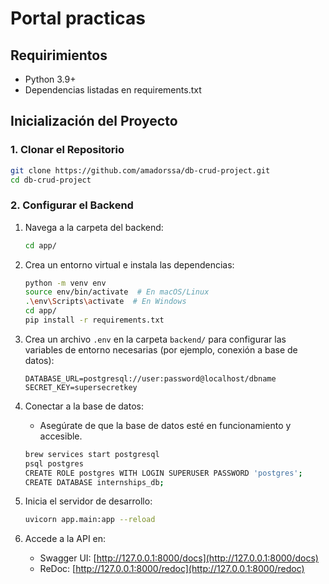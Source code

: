 # Portal practicas

## Requirimientos
- Python 3.9+
- Dependencias listadas en requirements.txt

## Inicialización del Proyecto

### 1. Clonar el Repositorio

```bash
git clone https://github.com/amadorssa/db-crud-project.git
cd db-crud-project
```

### 2. Configurar el Backend

1. Navega a la carpeta del backend:
   ```bash
   cd app/
   ```

2. Crea un entorno virtual e instala las dependencias:
   ```bash
   python -m venv env
   source env/bin/activate  # En macOS/Linux
   .\env\Scripts\activate  # En Windows
   cd app/
   pip install -r requirements.txt
   ```

3. Crea un archivo `.env` en la carpeta `backend/` para configurar las variables de entorno 
   necesarias (por ejemplo, conexión a base de datos):

   ```env
   DATABASE_URL=postgresql://user:password@localhost/dbname
   SECRET_KEY=supersecretkey
   ```

4. Conectar a la base de datos:
   - Asegúrate de que la base de datos esté en funcionamiento y accesible.
   ```bash
   brew services start postgresql
   psql postgres
   CREATE ROLE postgres WITH LOGIN SUPERUSER PASSWORD 'postgres';
   CREATE DATABASE internships_db;
   ```

5. Inicia el servidor de desarrollo:
   ```bash
   uvicorn app.main:app --reload
   ```

6. Accede a la API en:
   - Swagger UI: [http://127.0.0.1:8000/docs](http://127.0.0.1:8000/docs)
   - ReDoc: [http://127.0.0.1:8000/redoc](http://127.0.0.1:8000/redoc)
